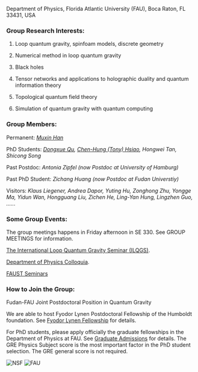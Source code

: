 Department of Physics, Florida Atlantic University (FAU), Boca Raton, FL 33431, USA


### Group Research Interests:

1. Loop quantum gravity, spinfoam models, discrete geometry

2. Numerical method in loop quantum gravity

2. Black holes

3. Tensor networks and applications to holographic duality and quantum information theory

4. Topological quantum field theory

5. Simulation of quantum gravity with quantum computing


### Group Members:

Permanent: _[Muxin Han](http://www.physics.fau.edu/people/faculty/han.php)_

PhD Students: _[Dongxue Qu](http://www.physics.fau.edu/people/faculty/dongxuequ.php), [Chen-Hung (Tony) Hsiao](http://www.physics.fau.edu/people/faculty/chen-hunghsiao.php), Hongwei Tan, Shicong Song_

Past Postdoc: _Antonia Zipfel (now Postdoc at University of Hamburg)_

Past PhD Student: _Zichang Huang (now Postdoc at Fudan Universtiy)_

Visitors: _Klaus Liegener, Andrea Dapor, Yuting Hu, Zonghong Zhu, Yongge Ma, Yidun Wan, Hongguang Liu, Zichen He, Ling-Yan Hung, Lingzhen Guo, ......_



### Some Group Events:

The group meetings happens in Friday afternoon in SE 330. See GROUP MEETINGS for information.

[The International Loop Quantum Gravity Seminar (ILQGS)](http://relativity.phys.lsu.edu/ilqgs/).

[Department of Physics Colloquia](http://www.physics.fau.edu/events-news/index.php).

[FAUST Seminars](http://www.physics.fau.edu/research/faust/seminar.php)



### How to Join the Group:

Fudan-FAU Joint Postdoctoral Position in Quantum Gravity

We are able to host Fyodor Lynen Postdoctoral Fellowship of the Humboldt foundation. See [Fyodor Lynen Fellowship](https://www.humboldt-foundation.de/web/lynen-fellowship.html) for details.

For PhD students, please apply officially the graduate fellowships in the Department of Physics at FAU. See [Graduate Admissions](http://www.physics.fau.edu/graduate-admissions/index.php) for details. The GRE Physics Subject score is the most important factor in the PhD student selection. The GRE general score is not required.

![NSF](https://www.google.com/imgres?imgurl=https%3A%2F%2Fupload.wikimedia.org%2Fwikipedia%2Fcommons%2F7%2F7e%2FNSF_logo.png&imgrefurl=https%3A%2F%2Fen.wikipedia.org%2Fwiki%2FNational_Science_Foundation&docid=vpssZ8zkti7pNM&tbnid=bUFeS7Yrwr1GnM%3A&vet=10ahUKEwi1zcWmoMrkAhXKtlkKHWroCukQMwg_KAAwAA..i&w=1722&h=1731&client=firefox-b-d&bih=864&biw=1500&q=NSF&ved=0ahUKEwi1zcWmoMrkAhXKtlkKHWroCukQMwg_KAAwAA&iact=mrc&uact=8) ![FAU](https://www.google.com/imgres?imgurl=http%3A%2F%2Fwww.karbelmultimedia.com%2Fwebfau15%2Fimages%2FFAUlogo3.png&imgrefurl=http%3A%2F%2Fwww.karbelmultimedia.com%2Fwebfau15%2FFAU-Pillars-Platforms-MicrositeV15.html&docid=mZlCPglVJDD3wM&tbnid=wNGTagLREB5AdM%3A&vet=1&w=300&h=150&client=firefox-b-d&bih=864&biw=1500&ved=2ahUKEwjLktLUoMrkAhXFqlkKHXXLAP4QxiAoAXoECAEQFg&iact=c&ictx=1)

